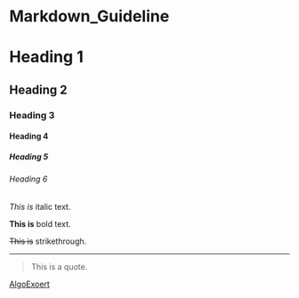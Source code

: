 # Markdown_Guideline

<!-- Headings -->

# Heading 1

## Heading 2

### Heading 3

#### Heading 4

##### Heading 5

###### Heading 6

<!-- Italics -->

_This is_ italic text.

<!-- Bold text -->

**This is** bold text.

<!-- Strikethrough -->

~~This is~~ strikethrough.

<!-- Horizontal Rule -->

---

<!-- Blockquote -->

> This is a quote.

<!-- Links -->

[AlgoExoert](https://www.algoexpert.io "AlgoExpert")
